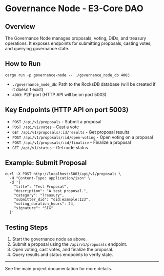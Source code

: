 # Governance Node - E3-Core DAO

## Overview
The Governance Node manages proposals, voting, DIDs, and treasury operations. It exposes endpoints for submitting proposals, casting votes, and querying governance state.

## How to Run
```
cargo run -p governance-node -- ./governance_node_db 4003
```
- `./governance_node_db`: Path to the RocksDB database (will be created if it doesn't exist)
- `4003`: P2P port (HTTP API will be on port 5003)

## Key Endpoints (HTTP API on port 5003)
- `POST /api/v1/proposals` - Submit a proposal
- `POST /api/v1/votes` - Cast a vote
- `GET /api/v1/proposals/:id/results` - Get proposal results
- `POST /api/v1/proposals/:id/open-voting` - Open voting on a proposal
- `POST /api/v1/proposals/:id/finalize` - Finalize a proposal
- `GET /api/v1/status` - Get node status

## Example: Submit Proposal
```
curl -X POST http://localhost:5003/api/v1/proposals \
  -H "Content-Type: application/json" \
  -d '{
    "title": "Test Proposal",
    "description": "A test proposal.",
    "category": "Treasury",
    "submitter_did": "did:example:123",
    "voting_duration_hours": 24,
    "signature": "SIG"
  }'
```

## Testing Steps
1. Start the governance node as above.
2. Submit a proposal using the `/api/v1/proposals` endpoint.
3. Open voting, cast votes, and finalize the proposal.
4. Query results and status endpoints to verify state.

---
See the main project documentation for more details.
